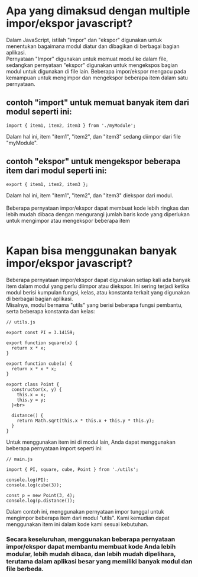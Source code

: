 # Apa yang dimaksud dengan multiple impor/ekspor javascript?
Dalam JavaScript, istilah "impor" dan "ekspor" digunakan untuk menentukan bagaimana modul diatur dan dibagikan di berbagai bagian aplikasi.<br>
Pernyataan "Impor" digunakan untuk memuat modul ke dalam file, sedangkan pernyataan "ekspor" digunakan untuk mengekspos bagian modul untuk digunakan di file lain. Beberapa impor/ekspor mengacu pada kemampuan untuk mengimpor dan mengekspor beberapa item dalam satu pernyataan.<br>
## contoh "import" untuk memuat banyak item dari modul seperti ini:<br>
```
import { item1, item2, item3 } from './myModule';
```
Dalam hal ini, item "item1", "item2", dan "item3" sedang diimpor dari file "myModule".<br>
## contoh "ekspor" untuk mengekspor beberapa item dari modul seperti ini:
```
export { item1, item2, item3 };
```
Dalam hal ini, item "item1", "item2", dan "item3" diekspor dari modul.<br><br>
Beberapa pernyataan impor/ekspor dapat membuat kode lebih ringkas dan lebih mudah dibaca dengan mengurangi jumlah baris kode yang diperlukan untuk mengimpor atau mengekspor beberapa item<br><br>
# Kapan bisa menggunakan banyak impor/ekspor javascript?<br>
Beberapa pernyataan impor/ekspor dapat digunakan setiap kali ada banyak item dalam modul yang perlu diimpor atau diekspor. Ini sering terjadi ketika modul berisi kumpulan fungsi, kelas, atau konstanta terkait yang digunakan di berbagai bagian aplikasi.<br>
Misalnya, modul bernama "utils" yang berisi beberapa fungsi pembantu, serta beberapa konstanta dan kelas:<br>
```
// utils.js

export const PI = 3.14159;

export function square(x) {
  return x * x;
}

export function cube(x) {
  return x * x * x;
}

export class Point {
  constructor(x, y) {
    this.x = x;
    this.y = y;
  }<br>

  distance() {
    return Math.sqrt(this.x * this.x + this.y * this.y);
  }
}
```
Untuk menggunakan item ini di modul lain, Anda dapat menggunakan beberapa pernyataan import seperti ini:<br>
```
// main.js

import { PI, square, cube, Point } from './utils';

console.log(PI);
console.log(cube(3));

const p = new Point(3, 4);
console.log(p.distance());
```
Dalam contoh ini, menggunakan pernyataan impor tunggal untuk mengimpor beberapa item dari modul "utils". Kami kemudian dapat menggunakan item ini dalam kode kami sesuai kebutuhan.<br>
### Secara keseluruhan, menggunakan beberapa pernyataan impor/ekspor dapat membantu membuat kode Anda lebih modular, lebih mudah dibaca, dan lebih mudah dipelihara, terutama dalam aplikasi besar yang memiliki banyak modul dan file berbeda.



